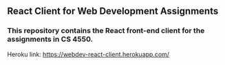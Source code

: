 ## React Client for Web Development Assignments

### This repository contains the React front-end client for the assignments in CS 4550.

Heroku link: https://webdev-react-client.herokuapp.com/
